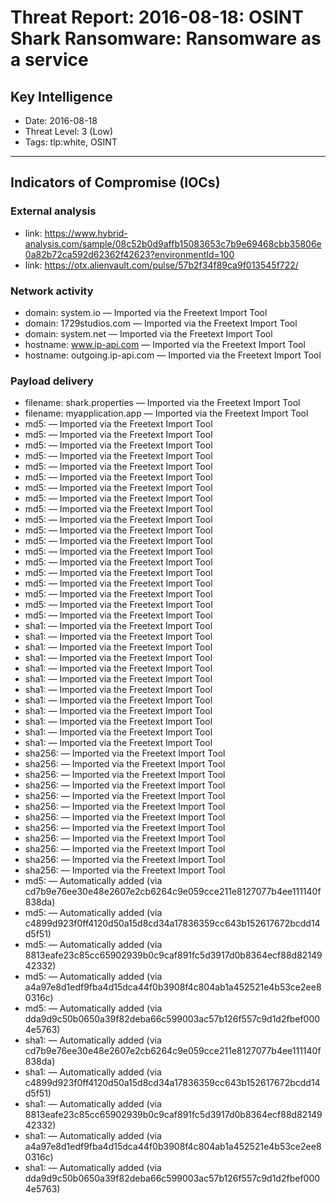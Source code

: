 # Threat Report: 2016-08-18: OSINT Shark Ransomware: Ransomware as a service


## Key Intelligence
* Date: 2016-08-18
* Threat Level: 3 (Low)
* Tags: tlp:white, OSINT

---

## Indicators of Compromise (IOCs)
### External analysis
* link: https://www.hybrid-analysis.com/sample/08c52b0d9affb15083653c7b9e69468cbb35806e0a82b72ca592d62362f42623?environmentId=100
* link: https://otx.alienvault.com/pulse/57b2f34f89ca9f013545f722/

### Network activity
* domain: system.io — Imported via the Freetext Import Tool
* domain: 1729studios.com — Imported via the Freetext Import Tool
* domain: system.net — Imported via the Freetext Import Tool
* hostname: www.ip-api.com — Imported via the Freetext Import Tool
* hostname: outgoing.ip-api.com — Imported via the Freetext Import Tool

### Payload delivery
* filename: shark.properties — Imported via the Freetext Import Tool
* filename: myapplication.app — Imported via the Freetext Import Tool
* md5: <md5> — Imported via the Freetext Import Tool
* md5: <md5> — Imported via the Freetext Import Tool
* md5: <md5> — Imported via the Freetext Import Tool
* md5: <md5> — Imported via the Freetext Import Tool
* md5: <md5> — Imported via the Freetext Import Tool
* md5: <md5> — Imported via the Freetext Import Tool
* md5: <md5> — Imported via the Freetext Import Tool
* md5: <md5> — Imported via the Freetext Import Tool
* md5: <md5> — Imported via the Freetext Import Tool
* md5: <md5> — Imported via the Freetext Import Tool
* md5: <md5> — Imported via the Freetext Import Tool
* md5: <md5> — Imported via the Freetext Import Tool
* md5: <md5> — Imported via the Freetext Import Tool
* md5: <md5> — Imported via the Freetext Import Tool
* md5: <md5> — Imported via the Freetext Import Tool
* md5: <md5> — Imported via the Freetext Import Tool
* md5: <md5> — Imported via the Freetext Import Tool
* md5: <md5> — Imported via the Freetext Import Tool
* md5: <md5> — Imported via the Freetext Import Tool
* sha1: <sha1> — Imported via the Freetext Import Tool
* sha1: <sha1> — Imported via the Freetext Import Tool
* sha1: <sha1> — Imported via the Freetext Import Tool
* sha1: <sha1> — Imported via the Freetext Import Tool
* sha1: <sha1> — Imported via the Freetext Import Tool
* sha1: <sha1> — Imported via the Freetext Import Tool
* sha1: <sha1> — Imported via the Freetext Import Tool
* sha1: <sha1> — Imported via the Freetext Import Tool
* sha1: <sha1> — Imported via the Freetext Import Tool
* sha1: <sha1> — Imported via the Freetext Import Tool
* sha1: <sha1> — Imported via the Freetext Import Tool
* sha1: <sha1> — Imported via the Freetext Import Tool
* sha256: <sha256> — Imported via the Freetext Import Tool
* sha256: <sha256> — Imported via the Freetext Import Tool
* sha256: <sha256> — Imported via the Freetext Import Tool
* sha256: <sha256> — Imported via the Freetext Import Tool
* sha256: <sha256> — Imported via the Freetext Import Tool
* sha256: <sha256> — Imported via the Freetext Import Tool
* sha256: <sha256> — Imported via the Freetext Import Tool
* sha256: <sha256> — Imported via the Freetext Import Tool
* sha256: <sha256> — Imported via the Freetext Import Tool
* sha256: <sha256> — Imported via the Freetext Import Tool
* sha256: <sha256> — Imported via the Freetext Import Tool
* sha256: <sha256> — Imported via the Freetext Import Tool
* md5: <md5> — Automatically added (via cd7b9e76ee30e48e2607e2cb6264c9e059cce211e8127077b4ee111140f838da)
* md5: <md5> — Automatically added (via c4899d923f0ff4120d50a15d8cd34a17836359cc643b152617672bcdd14d5f51)
* md5: <md5> — Automatically added (via 8813eafe23c85cc65902939b0c9caf891fc5d3917d0b8364ecf88d8214942332)
* md5: <md5> — Automatically added (via a4a97e8d1edf9fba4d15dca44f0b3908f4c804ab1a452521e4b53ce2ee80316c)
* md5: <md5> — Automatically added (via dda9d9c50b0650a39f82deba66c599003ac57b126f557c9d1d2fbef0004e5763)
* sha1: <sha1> — Automatically added (via cd7b9e76ee30e48e2607e2cb6264c9e059cce211e8127077b4ee111140f838da)
* sha1: <sha1> — Automatically added (via c4899d923f0ff4120d50a15d8cd34a17836359cc643b152617672bcdd14d5f51)
* sha1: <sha1> — Automatically added (via 8813eafe23c85cc65902939b0c9caf891fc5d3917d0b8364ecf88d8214942332)
* sha1: <sha1> — Automatically added (via a4a97e8d1edf9fba4d15dca44f0b3908f4c804ab1a452521e4b53ce2ee80316c)
* sha1: <sha1> — Automatically added (via dda9d9c50b0650a39f82deba66c599003ac57b126f557c9d1d2fbef0004e5763)
